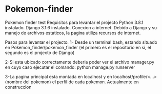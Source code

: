 # Pokemon-finder
Pokemon finder test
Requisitos para levantar el projecto
Python 3.8.1  instalado.
Django 3.1.6  instalado.
Conexion a internet. Debido a Django y su manejo de archivos estaticos, la pagina utiliza recursos de internet.

Pasos para levantar el projecto.
1- Desde un terminal bash, estando situado en Pokemon_finder/pokemon_finder (el primero es el repositorio en si, el segundo es el projecto de Django)

2-Si esta ubicado correctamente deberia poder ver el archivo manager.py en cuyo caso ejecutar el comando:
python manage.py runserver

3-La pagina principal esta montada en localhost y en localhost/profile/<...> (nombre del pokemon) el perfil de cada pokemon. Actualmente en construccion